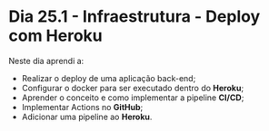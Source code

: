 # Dia 25.1 - Infraestrutura - Deploy com Heroku

Neste dia aprendi a:

- Realizar o deploy de uma aplicação back-end;
- Configurar o docker para ser executado dentro do **Heroku**;
- Aprender o conceito e como implementar a pipeline **CI/CD**;
- Implementar Actions no **GitHub**;
- Adicionar uma pipeline ao **Heroku**.
